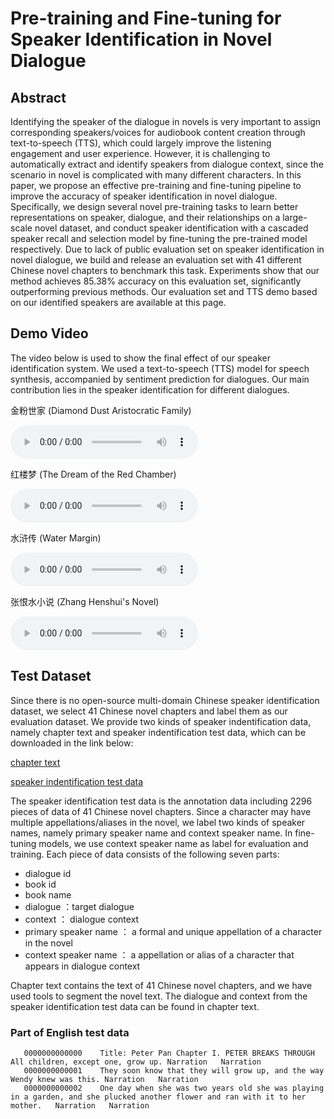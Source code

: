 # Pre-training and Fine-tuning for Speaker Identification in Novel Dialogue

## Abstract

Identifying the speaker of the dialogue in novels is very important to assign corresponding speakers/voices for audiobook content creation through text-to-speech (TTS), which could largely improve the listening engagement and user experience. However, it is challenging to automatically extract and identify speakers from dialogue context, since the scenario in novel is complicated with many different characters. In this paper, we propose an effective pre-training and fine-tuning pipeline to improve the accuracy of speaker identification in novel dialogue. Specifically, we design several novel pre-training tasks to learn better representations on speaker, dialogue, and their relationships on a large-scale novel dataset, and conduct speaker identification with a cascaded speaker recall and selection model by fine-tuning the pre-trained model respectively. Due to lack of public evaluation set on speaker identification in novel dialogue, we build and release an evaluation set with 41 different Chinese novel chapters to benchmark this task. Experiments show that our method achieves 85.38\% accuracy on this evaluation set, significantly outperforming previous methods. Our evaluation set and TTS demo based on our identified speakers are available at this page.

## Demo Video

The video below is used to show the final effect of our speaker identification system. We used a text-to-speech (TTS) model for speech synthesis, accompanied by sentiment prediction for dialogues. Our main contribution lies in the speaker identification for different dialogues.


       
金粉世家 (Diamond Dust Aristocratic Family)

<audio src="waves/金粉世家.wav" controls="controls">wav</audio>

红楼梦 (The Dream of the Red Chamber) 

<audio src="waves/红楼梦.wav" controls="controls">wav</audio>

水浒传 (Water Margin) 

<audio src="waves/水浒传.wav" controls="controls">wav</audio>


张恨水小说 (Zhang Henshui's Novel) 

<audio src="waves/张恨水小说.wav" controls="controls">wav</audio>

## Test Dataset
Since there is no open-source multi-domain Chinese speaker identification dataset, we select 41 Chinese novel chapters and label them as our evaluation dataset. We provide two kinds of speaker indentification data, namely chapter text and speaker indentification test data, which can be downloaded in the link below:

[chapter text](https://drive.google.com/file/d/1rRVCXCour8DBstN_FxVWR7ZmEsLSwSAi/view?usp=sharing)

[speaker indentification test data](https://drive.google.com/file/d/1MuqeTzu89wmtNwH7i7CebQlp7cvl3OQv/view?usp=sharing)

The speaker identification test data is the annotation data including 2296 pieces of data of 41 Chinese novel chapters. Since a character may have multiple appellations/aliases in the novel, we label two kinds of speaker names, namely primary speaker name and context speaker name. In fine-tuning models, we use context speaker name as label for evaluation and training. Each piece of data consists of the following seven parts:

* dialogue id
* book id
* book name
* dialogue ：target dialogue
* context ： dialogue context
* primary speaker name ： a formal and unique appellation of a character in the novel
* context speaker name ： a appellation or alias of a character that appears in dialogue context

Chapter text contains the text of 41 Chinese novel chapters, and we have used tools to segment the novel text. The dialogue and context from the speaker identification test data can be found in chapter text.

### Part of English test data
       0000000000000	Title: Peter Pan Chapter I. PETER BREAKS THROUGH All children, except one, grow up.	Narration	Narration
       0000000000001	They soon know that they will grow up, and the way Wendy knew was this.	Narration	Narration
       0000000000002	One day when she was two years old she was playing in a garden, and she plucked another flower and ran with it to her mother.	Narration	Narration
